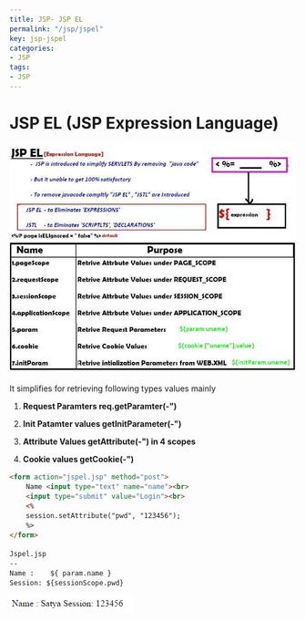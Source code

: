 ```yaml
---
title: JSP- JSP EL
permalink: "/jsp/jspel"
key: jsp-jspel
categories:
- JSP
tags:
- JSP
---
```


JSP EL (JSP Expression Language)
===================================

![D:\\Books\\JSP\\PICS\\16 JSP EL - Copy.jpg](media/6453bbd40a1d85c4dcdfe413f502af35.jpg)

It simplifies for retrieving following types values mainly

1.  **Request Paramters req.getParamter(-")**

2.  **Init Patamter values getInitParameter(-")**

3.  **Attribute Values getAttribute(-") in 4 scopes**

4.  **Cookie values getCookie(-")**

```html
<form action="jspel.jsp" method="post">
	Name <input type="text" name="name"><br>	 
	<input type="submit" value="Login"><br>	
	<% 
	session.setAttribute("pwd", "123456");
	%>
</form>

Jspel.jsp
--
Name :    ${ param.name }
Session: ${sessionScope.pwd}
```

![](media/d6529549e0a3afdcf8927d796e49a306.png)
